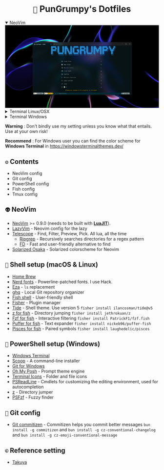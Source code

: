 <div align="center">
    <h1><code>🐙</code> PunGrumpy's Dotfiles</h1>
</div>

<details open>
    <summary>NeoVim</summary>
    <img src="./images/neovim/preview-1.png"
        alt="NeoVim" />
</details>

<details>
    <summary>Terminal Linux/OSX</summary>
    <img src="./images/terminal/preview-1.png"
        alt="Terminal Linux/OSX" />
    <p>This terminal use:</p>
    <ul>
        <li>color scheme <strong>Solarized Dark (Modded)</strong></li>
        <li>fish</li>
        <li>tmux</li>
    </ul>
</details>

<details>
    <summary>Terminal Windows</summary>
    <img src="./images/terminal/preview-2.png"
        alt="Terminal Windows" />
    <p>This terminal use:</p>
    <ul>
        <li>color scheme <strong>One Half Dark (Modded)</strong></li>
        <li>powershell</li>
    </ul>
</details>

**Warning** : Don't bindly use my setting unless you know what that entails. Use at your own risk!

**Recommend** : For Windows user you can find the color scheme for **Windows Terminal** in https://windowsterminalthemes.dev/

## `⚙️` Contents

- NeoVim config
- Git config
- PowerShell config
- Fish config
- Tmux config

## `👽` NeoVim

- [NeoVim](https://neovim.io/) >= 0.9.0 (needs to be built with [**LuaJIT**](https://luajit.org/luajit.html)).
- [LazyVim](https://github.com/LazyVim/LazyVim) - Neovim config for the lazy
- [Telescope](https://github.com/nvim-telescope/telescope.nvim) - Find, Filter, Preview, Pick. All lua, all the time
  - [Ripgrep](https://github.com/BurntSushi/ripgrep) - Recursively searches directories for a regex pattern
  - [FD](https://github.com/sharkdp/fd) - Fast and user-friendly alternative to find
- [Solarized Osaka](https://github.com/craftzdog/solarized-osaka.nvim) - Solarized colorscheme for Neovim

## `🐚` Shell setup (macOS & Linux)

- [Home Brew](https://brew.sh/)
- [Nerd fonts](https://github.com/ryanoasis/nerd-fonts) - Powerline-patched fonts. I use Hack.
- [Eza](https://eza.rocks/) - `ls` replacement
- [ghq](https://github.com/x-motemen/ghq) - Local Git repository organizer
- [Fish shell](https://fishshell.com/) - User-friendly shell
- [Fisher](https://github.com/jorgebucaran/fisher) - Plugin manager
- [Tide](https://github.com/IlanCosman/tide) - Shell theme. Use version 5 `fisher install ilancosman/tide@v5`
- [z for fish](https://github.com/jethrokuan/z) - Directory jumping `fisher install jethrokuan/z`
- [Fzf for fish](https://github.com/PatrickF1/fzf.fish) - Interactive filtering `fisher install PatrickF1/fzf.fish`
- [Puffer for fish](https://github.com/nickeb96/puffer-fish) - Text expander `fisher install nickeb96/puffer-fish`
- [Pisces for fish](https://github.com/laughedelic/pisces) - Paired symbols `fisher install laughedelic/pisces`

## `👧` PowerShell setup (Windows)

- [Windows Terminal](https://apps.microsoft.com/store/detail/windows-terminal/9N0DX20HK701?hl=th-th&gl=th)
- [Scoop](https://scoop.sh/) - A command-line installer
- [Git for Windows](https://gitforwindows.org/)
- [Oh My Posh](https://ohmyposh.dev/) - Prompt theme engine
- [Terminal Icons](https://github.com/devblackops/Terminal-Icons) - Folder and file icons
- [PSReadLine](https://docs.microsoft.com/en-us/powershell/module/psreadline/) - Cmdlets for customizing the editing environment, used for autocompletion
- [z](https://www.powershellgallery.com/packages/z) - Directory jumper
- [PSFzf](https://github.com/kelleyma49/PSFzf) - Fuzzy finder

## `🦒` Git config

- [Git commitizen](https://github.com/commitizen/cz-cli) - Commitizen helps you commit better messages `bun install -g commitizen` and `bun install -g cz-conventional-changelog` and `bun install -g cz-emoji-conventional-message`

## `©️` Reference setting

- [Takuya](https://github.com/craftzdog/dotfiles-public)
